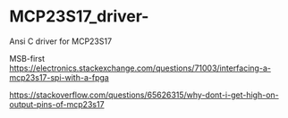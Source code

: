 # MCP23S17_driver-
Ansi C driver for MCP23S17 

MSB-first </br>
https://electronics.stackexchange.com/questions/71003/interfacing-a-mcp23s17-spi-with-a-fpga </br>

https://stackoverflow.com/questions/65626315/why-dont-i-get-high-on-output-pins-of-mcp23s17 </br>


